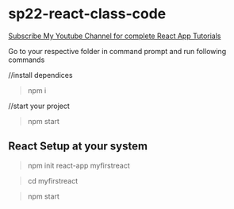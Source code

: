 # sp22-react-class-code

[Subscribe My Youtube Channel for complete React App Tutorials](https://www.youtube.com/channel/UC2wF8Lw2OA6CIPcJ5pCOwJg/?sub_confirmation=1)
 
Go to your respective folder in command prompt and run following commands 

//install dependices
>npm i

//start your project
>npm start

## React Setup at your system

>npm init react-app myfirstreact

>cd myfirstreact

>npm start